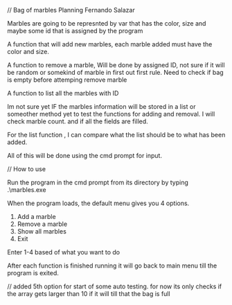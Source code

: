 // Bag of marbles Planning
Fernando Salazar


Marbles are going to be represnted by var that has the color, size and maybe some id that is assigned by the program

A function that will add new marbles, each marble added must have the color and size.

A function to remove a marble, Will be done by assigned ID, not sure if it will be random or somekind of marble in first out first rule.
Need to check if bag is empty before attemping remove marble


A function to list all the marbles with ID 

Im not sure yet IF the marbles information will be stored in a list or someother method yet to test the functions for adding and removal. I will check marble count. and if all the fields are filled.

For the list function , I can compare what the list should be to what has been added.

All of this will be done using the cmd prompt for input.

// How to use

Run the program in the cmd prompt from its directory by typing .\marbles.exe

When the program loads, the default menu gives you 4 options.

1. Add a marble
2. Remove a marble
3. Show all marbles
4. Exit

Enter 1-4 based of what you want to do

After each function is finished running it will go back to main menu till the program 
is exited.

// added 5th option for start of some auto testing.
for now its only checks if the array gets larger than 10 if it will till that the bag is full




